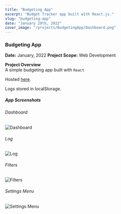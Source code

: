 ```yaml
---
title: "Budgeting App"
excerpt: "Budget Tracker app built with React.js."
slug: "budgeting-app"
date: "January 29th, 2022"
cover_image: "/projects/BudgetingApp/Dashboard.png"
---
```


### Budgeting App

**Date:** January, 2022
**Project Scope:** Web Development

**Project Overview**  
A simple budgeting app built with `React`

Hosted [here](https://budgeting.janrebolledo.com).

Logs stored in localStorage.

##### App Screenshots

###### Dashboard

![Dashboard](/projects/BudgetingApp/Dashboard.png)

###### Log

![Log](/projects/BudgetingApp/Log.png)

###### Filters

![Filters](/projects/BudgetingApp/FiltersMenu.png)

###### Settings Menu

![Settings Menu](/projects/BudgetingApp/SettingsMenu.png)
